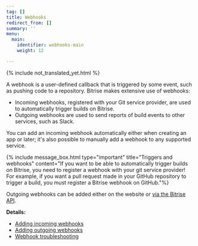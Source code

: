 ```yaml
---
tag: []
title: Webhooks
redirect_from: []
summary: ''
menu:
  main:
    identifier: webhooks-main
    weight: 12

---
```

{% include not_translated_yet.html %}

A webhook is a user-defined callback that is triggered by some event, such as pushing code to a repository. Bitrise makes extensive use of webhooks:

* Incoming webhooks, registered with your Git service provider, are used to automatically trigger builds on Bitrise.
* Outgoing webhooks are used to send reports of build events to other services, such as Slack.

You can add an incoming webhook automatically either when creating an app or later; it's also possible to manually add a webhook to any supported service.

{% include message_box.html type="important" title="Triggers and webhooks" content="If you want to be able to automatically trigger builds on Bitrise, you need to register a webhook with your git service provider! For example, if you want a pull request made in your GitHub repository to trigger a build, you must register a Bitrise webhook on GitHub."%}

Outgoing webhooks can be added either on the website or [via the Bitrise API](/api/incoming-and-outgoing-webhooks/#outgoing-webhooks/).

**Details:**

* [Adding incoming webhooks](https://devcenter.bitrise.io/webhooks/adding-webhooks/)
* [Adding outgoing webhooks](/webhooks/adding-outgoing-webhooks/)
* [Webhook troubleshooting](/webhooks/troubleshooting/)